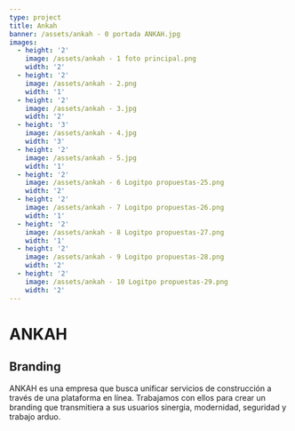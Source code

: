```yaml
---
type: project
title: Ankah
banner: /assets/ankah - 0 portada ANKAH.jpg
images:
  - height: '2'
    image: /assets/ankah - 1 foto principal.png
    width: '2'
  - height: '2'
    image: /assets/ankah - 2.png
    width: '1'
  - height: '2'
    image: /assets/ankah - 3.jpg
    width: '2'
  - height: '3'
    image: /assets/ankah - 4.jpg
    width: '3'
  - height: '2'
    image: /assets/ankah - 5.jpg
    width: '1'
  - height: '2'
    image: /assets/ankah - 6 Logitpo propuestas-25.png
    width: '2'
  - height: '2'
    image: /assets/ankah - 7 Logitpo propuestas-26.png
    width: '1'
  - height: '2'
    image: /assets/ankah - 8 Logitpo propuestas-27.png
    width: '1'
  - height: '2'
    image: /assets/ankah - 9 Logitpo propuestas-28.png
    width: '2'
  - height: '2'
    image: /assets/ankah - 10 Logitpo propuestas-29.png
    width: '2'
---
```

# ANKAH

## Branding

ANKAH es una empresa que busca unificar servicios de construcción a través de una plataforma en línea. Trabajamos con ellos para crear un branding que transmitiera a sus usuarios sinergia, modernidad, seguridad y trabajo arduo.
